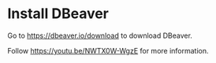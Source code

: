 # Install DBeaver

Go to https://dbeaver.io/download to download DBeaver.

Follow https://youtu.be/NWTX0W-WgzE for more information.
